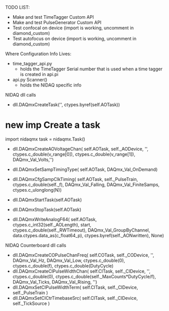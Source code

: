 TODO LIST:

- Make and test TimeTagger Custom API
- Make and test PulseGenerator Custom API
- Test confocal on device (import is working, uncomment in diamond_custom)
- Test autofocus on device (import is working, uncomment in diamond_custom)

Where Configuration Info Lives:

- time_tagger_api.py
  - holds the TimeTagger Serial number that is used when a time tagger is created in api.pi
- api.py Scanner()
  - holds the NIDAQ specific info

NIDAQ dll calls

- dll.DAQmxCreateTask('', ctypes.byref(self.AOTask))

# new imp Create a task

import nidaqmx
task = nidaqmx.Task()

- dll.DAQmxCreateAOVoltageChan( self.AOTask,
  self.\_AODevice, '',
  ctypes.c_double(v_range[0]),
  ctypes.c_double(v_range[1]),
  DAQmx_Val_Volts,'')

- dll.DAQmxSetSampTimingType( self.AOTask, DAQmx_Val_OnDemand)
- dll.DAQmxCfgSampClkTiming( self.AOTask,
  self.\_PulseTrain,
  ctypes.c_double(self.\_f),
  DAQmx_Val_Falling, DAQmx_Val_FiniteSamps,
  ctypes.c_ulonglong(N))
- dll.DAQmxStartTask(self.AOTask)
- dll.DAQmxStopTask(self.AOTask)
- dll.DAQmxWriteAnalogF64( self.AOTask,
  ctypes.c_int32(self.\_AOLength),
  start,
  ctypes.c_double(self.\_RWTimeout),
  DAQmx_Val_GroupByChannel,
  data.ctypes.data_as(c_float64_p),
  ctypes.byref(self.\_AONwritten), None)

NIDAQ Counterboard dll calls

- dll.DAQmxCreateCOPulseChanFreq( self.COTask,
  self.\_CODevice, '',
  DAQmx_Val_Hz, DAQmx_Val_Low, ctypes.c_double(0),
  ctypes.c_double(f),
  ctypes.c_double(DutyCycle)
- dll.DAQmxCreateCIPulseWidthChan( self.CITask,
  self.\_CIDevice, '',
  ctypes.c_double(0),
  ctypes.c_double(self.\_MaxCounts\*DutyCycle/f),
  DAQmx_Val_Ticks, DAQmx_Val_Rising, '')
- dll.DAQmxSetCIPulseWidthTerm( self.CITask, self.\_CIDevice, self.\_PulseTrain )
- dll.DAQmxSetCICtrTimebaseSrc( self.CITask, self.\_CIDevice, self.\_TickSource )
